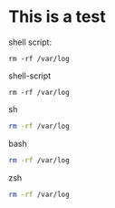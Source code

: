 # This is a test

shell script:
```shell script
rm -rf /var/log
```

shell-script
```shell-script
rm -rf /var/log
```

sh
```sh
rm -rf /var/log
```

bash
```bash
rm -rf /var/log
```

zsh
```zsh
rm -rf /var/log
```
